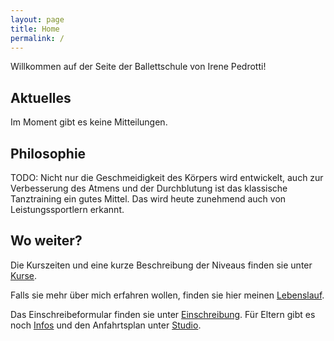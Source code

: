 ```yaml
---
layout: page
title: Home
permalink: /
---
```


Willkommen auf der Seite der Ballettschule von Irene Pedrotti!

## Aktuelles

Im Moment gibt es keine Mitteilungen.

## Philosophie

TODO:
Nicht nur die Geschmeidigkeit des Körpers wird entwickelt, auch zur Verbesserung des Atmens und der Durchblutung ist das klassische Tanztraining ein gutes Mittel. Das wird heute zunehmend auch von Leistungssportlern erkannt.

## Wo weiter?

Die Kurszeiten und eine kurze Beschreibung der Niveaus finden sie unter [Kurse](/kurse).

Falls sie mehr über mich erfahren wollen, finden sie hier meinen [Lebenslauf](/about).

Das Einschreibeformular finden sie unter [Einschreibung](/einschreiben). Für Eltern gibt es noch [Infos](/infos) und den Anfahrtsplan unter [Studio](/studio).
